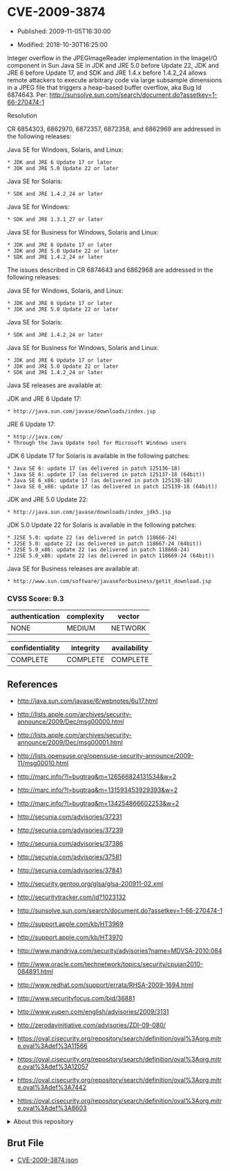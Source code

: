 # CVE-2009-3874

- Published: 2009-11-05T16:30:00

- Modified: 2018-10-30T16:25:00

Integer overflow in the JPEGImageReader implementation in the ImageI/O component in Sun Java SE in JDK and JRE 5.0 before Update 22, JDK and JRE 6 before Update 17, and SDK and JRE 1.4.x before 1.4.2_24 allows remote attackers to execute arbitrary code via large subsample dimensions in a JPEG file that triggers a heap-based buffer overflow, aka Bug Id 6874643. Per: http://sunsolve.sun.com/search/document.do?assetkey=1-66-270474-1

Resolution

CR 6854303, 6862970, 6872357, 6872358, and 6862969 are addressed in the following releases:

Java SE for Windows, Solaris, and Linux:

    * JDK and JRE 6 Update 17 or later
    * JDK and JRE 5.0 Update 22 or later

Java SE for Solaris:

    * SDK and JRE 1.4.2_24 or later

Java SE for Windows:

    * SDK and JRE 1.3.1_27 or later

Java SE for Business for Windows, Solaris and Linux:

    * JDK and JRE 6 Update 17 or later
    * JDK and JRE 5.0 Update 22 or later
    * SDK and JRE 1.4.2_24 or later

The issues described in CR 6874643 and 6862968 are addressed in the following releases:

Java SE for Windows, Solaris, and Linux:

    * JDK and JRE 6 Update 17 or later
    * JDK and JRE 5.0 Update 22 or later

Java SE for Solaris:

    * SDK and JRE 1.4.2_24 or later

Java SE for Business for Windows, Solaris and Linux:

    * JDK and JRE 6 Update 17 or later
    * JDK and JRE 5.0 Update 22 or later
    * SDK and JRE 1.4.2_24 or later

Java SE releases are available at:

JDK and JRE 6 Update 17:

    * http://java.sun.com/javase/downloads/index.jsp

JRE 6 Update 17:

    * http://java.com/
    * Through the Java Update tool for Microsoft Windows users

JDK 6 Update 17 for Solaris is available in the following patches:

    * Java SE 6: update 17 (as delivered in patch 125136-18)
    * Java SE 6: update 17 (as delivered in patch 125137-18 (64bit))
    * Java SE 6_x86: update 17 (as delivered in patch 125138-18)
    * Java SE 6_x86: update 17 (as delivered in patch 125139-18 (64bit))

JDK and JRE 5.0 Update 22:

    * http://java.sun.com/javase/downloads/index_jdk5.jsp

JDK 5.0 Update 22 for Solaris is available in the following patches:

    * J2SE 5.0: update 22 (as delivered in patch 118666-24)
    * J2SE 5.0: update 22 (as delivered in patch 118667-24 (64bit))
    * J2SE 5.0_x86: update 22 (as delivered in patch 118668-24)
    * J2SE 5.0_x86: update 22 (as delivered in patch 118669-24 (64bit))

Java SE for Business releases are available at:

    * http://www.sun.com/software/javaseforbusiness/getit_download.jsp


### CVSS Score: **9.3**

| authentication | complexity | vector |
| --- | --- | --- |
| NONE | MEDIUM | NETWORK |

| confidentiality | integrity | availability |
| --- | --- | --- |
| COMPLETE | COMPLETE | COMPLETE |

## References

* http://java.sun.com/javase/6/webnotes/6u17.html

* http://lists.apple.com/archives/security-announce/2009/Dec/msg00000.html

* http://lists.apple.com/archives/security-announce/2009/Dec/msg00001.html

* http://lists.opensuse.org/opensuse-security-announce/2009-11/msg00010.html

* http://marc.info/?l=bugtraq&m=126566824131534&w=2

* http://marc.info/?l=bugtraq&m=131593453929393&w=2

* http://marc.info/?l=bugtraq&m=134254866602253&w=2

* http://secunia.com/advisories/37231

* http://secunia.com/advisories/37239

* http://secunia.com/advisories/37386

* http://secunia.com/advisories/37581

* http://secunia.com/advisories/37841

* http://security.gentoo.org/glsa/glsa-200911-02.xml

* http://securitytracker.com/id?1023132

* http://sunsolve.sun.com/search/document.do?assetkey=1-66-270474-1

* http://support.apple.com/kb/HT3969

* http://support.apple.com/kb/HT3970

* http://www.mandriva.com/security/advisories?name=MDVSA-2010:084

* http://www.oracle.com/technetwork/topics/security/cpujan2010-084891.html

* http://www.redhat.com/support/errata/RHSA-2009-1694.html

* http://www.securityfocus.com/bid/36881

* http://www.vupen.com/english/advisories/2009/3131

* http://zerodayinitiative.com/advisories/ZDI-09-080/

* https://oval.cisecurity.org/repository/search/definition/oval%3Aorg.mitre.oval%3Adef%3A11566

* https://oval.cisecurity.org/repository/search/definition/oval%3Aorg.mitre.oval%3Adef%3A12057

* https://oval.cisecurity.org/repository/search/definition/oval%3Aorg.mitre.oval%3Adef%3A7442

* https://oval.cisecurity.org/repository/search/definition/oval%3Aorg.mitre.oval%3Adef%3A8603

<details>
<summary>About this repository</summary> 

  This repository is part of the project [Live Hack CVE](https://github.com/Live-Hack-CVE). Main website can be found [www.live-hack.org](https://www.live-hack.org) 
  
  Made by [Sn0wAlice](https://github.com/Sn0wAlice) for the people that care about security and need to have a feed of the latest CVEs. Hope you enjoy it, don't forget to star the repo and follow me on [Twitter](https://twitter.com/Sn0wAlice) and [Github](https://github.com/Sn0wAlice). And that is my [personnal website](https://www.alice-snow.me/)

  - [Home Page](https://github.com/Live-Hack-CVE)
  - [Framework](https://github.com/Live-Hack-CVE/cve-framework)
  - [CVE database](https://github.com/Live-Hack-CVE/full_database)
  - [Changelog](https://github.com/Live-Hack-CVE/Changelog)
</details>

## Brut File

* [CVE-2009-3874.json](https://raw.githubusercontent.com/Live-Hack-CVE/full_database/main/cves/2009/CVE-2009-3874.json)

